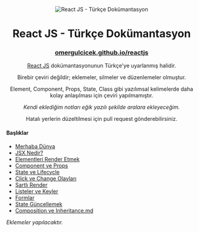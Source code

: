 <p align="center">
<img src="https://omergulcicek.com/img/reacttr.png" alt="React JS - Türkçe Dokümantasyon">
</p>

<h1 align="center">React JS - Türkçe Dokümantasyon</h1>

<h3 align="center"><a href="https://omergulcicek.github.io/reactjs/">omergulcicek.github.io/reactjs</a></h3>

<p align="center">
<a href="https://reactjs.org/">React JS</a> dokümantasyonunun Türkçe'ye uyarlanmış halidir.
</p>

<p align="center">
Birebir çeviri değildir; eklemeler, silmeler ve düzenlemeler olmuştur.
</p>

<p align="center">
Element, Component, Props, State, Class gibi yazılımsal kelimelerde daha kolay anlaşılması için çeviri yapılmamıştır.
</p>
<p align="center">
<i>Kendi eklediğim notları eğik yazılı şekilde aralara ekleyeceğim.</i>
</p>

<p align="center">
Hatalı yerlerin düzeltilmesi için pull request gönderebilirsiniz.
</p>

<h4>Başlıklar</h4>

- <a href="https://omergulcicek.github.io/reactjs/merhaba-dunya">Merhaba Dünya</a>
- <a href="https://omergulcicek.github.io/reactjs/jsx-nedir">JSX Nedir?</a>
- <a href="https://omergulcicek.github.io/reactjs/elementleri-render-etmek">Elementleri Render Etmek</a>
- <a href="https://omergulcicek.github.io/reactjs/component-ve-props">Component ve Props</a>
- <a href="https://omergulcicek.github.io/reactjs/state-ve-lifecycle">State ve Lifecycle</a>
- <a href="https://omergulcicek.github.io/reactjs/click-ve-change-olaylari">Click ve Change Olayları</a>
- <a href="https://omergulcicek.github.io/reactjs/sartli-render">Şartlı Render</a>
- <a href="https://omergulcicek.github.io/reactjs/listeler-ve-keyler">Listeler ve Keyler</a>
- <a href="https://omergulcicek.github.io/reactjs/formlar">Formlar</a>
- <a href="https://omergulcicek.github.io/reactjs/state-guncellemek">State Güncellemek</a>
- <a href="https://omergulcicek.github.io/reactjs/composition-ve-inheritance">Composition ve Inheritance.md</a>

<i>Eklemeler yapılacaktır.</i>
